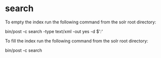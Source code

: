 # search

To empty the index run the following command from the solr root directory:

bin/post -c search -type text/xml -out yes -d $'<delete><query>*:*</query></delete>'

To fill the index run the following command from the solr root directory:

bin/post -c search <directory>